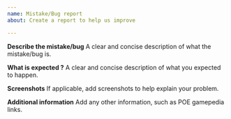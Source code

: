 ```yaml
---
name: Mistake/Bug report
about: Create a report to help us improve

---
```


**Describe the mistake/bug**
A clear and concise description of what the mistake/bug is.

**What is expected ?**
A clear and concise description of what you expected to happen.

**Screenshots**
If applicable, add screenshots to help explain your problem.

**Additional information**
Add any other information, such as POE gamepedia links.
